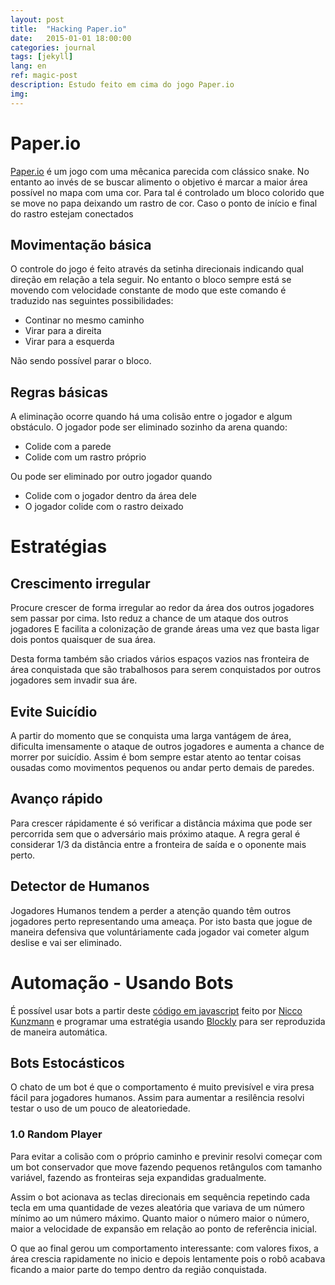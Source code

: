 ```yaml
---
layout: post
title:  "Hacking Paper.io"
date:   2015-01-01 18:00:00
categories: journal
tags: [jekyll]
lang: en
ref: magic-post
description: Estudo feito em cima do jogo Paper.io
img:
---
```


# Paper.io

[Paper.io](https://paper.io) é um jogo com uma mêcanica parecida com clássico snake. No entanto ao invés de se buscar alimento o objetivo é marcar a maior área possível no mapa com uma cor. Para tal é controlado um bloco colorido que se move no papa deixando um rastro de cor. Caso o ponto de início e final do rastro estejam conectados

## Movimentação básica

O controle do jogo é feito através da setinha direcionais indicando qual direção em relação a tela seguir. No entanto o bloco sempre está se movendo com velocidade constante de modo que este comando é traduzido nas seguintes possibilidades:

 * Continar no mesmo caminho
 * Virar para a direita
 * Virar para a esquerda

Não sendo possível parar o bloco.

## Regras básicas

A eliminação ocorre quando há uma colisão entre o jogador e algum obstáculo. O jogador pode ser eliminado sozinho da arena quando:

 * Colide com a parede
 * Colide com um rastro próprio

 Ou pode ser eliminado por outro jogador quando

  * Colide com o jogador dentro da área dele
  * O jogador colide com o rastro deixado

# Estratégias

## Crescimento irregular

Procure crescer de forma irregular ao redor da área dos outros jogadores sem passar por cima. Isto reduz a chance de um ataque dos outros jogadores E facilita a colonização de grande áreas uma vez que basta ligar dois pontos quaisquer de sua área.

Desta forma também são criados vários espaços vazios nas fronteira de área conquistada que são trabalhosos para serem conquistados por outros jogadores sem invadir sua áre.

## Evite Suicídio

A partir do momento que se conquista uma larga vantágem de área, dificulta imensamente o ataque de outros jogadores e aumenta a chance de morrer por suicídio. Assim é bom sempre estar atento ao tentar coisas ousadas como movimentos pequenos ou andar perto demais de paredes.

## Avanço rápido

Para crescer rápidamente é só verificar a distância máxima que pode ser percorrida sem que o adversário mais próximo ataque. A regra geral é considerar 1/3 da distância entre a fronteira de saída e o oponente mais perto.

## Detector de Humanos

Jogadores Humanos tendem a perder a atenção quando têm outros jogadores perto representando uma ameaça. Por isto basta que jogue de maneira defensiva que voluntáriamente cada jogador vai cometer algum deslise e vai ser eliminado.

# Automação - Usando Bots

É possível usar bots a partir deste [código em javascript](https://niccokunzmann.github.io/paper-io-bot/) feito por [Nicco Kunzmann](https://github.com/niccokunzmann) e programar uma estratégia usando [Blockly](https://developers.google.com/blockly/) para ser reproduzida de maneira automática.

## Bots Estocásticos

O chato de um bot é que o comportamento é muito previsível e vira presa fácil para jogadores humanos. Assim para aumentar a resilência resolvi testar o uso de um pouco de aleatoriedade.

### 1.0 Random Player

Para evitar a colisão com o próprio caminho e previnir resolvi começar com um bot conservador que move fazendo pequenos retângulos com tamanho variável, fazendo as fronteiras seja expandidas gradualmente.

Assim o bot acionava as teclas direcionais em sequência repetindo cada tecla em uma quantidade de vezes aleatória que variava de um número mínimo ao um número máximo. Quanto maior o número maior o número, maior a velocidade de expansão em relação ao ponto de referência inicial.

O que ao final gerou um comportamento interessante: com valores fixos, a área crescia rapidamente no inicio e depois lentamente pois o robô acabava ficando a maior parte do tempo dentro da região conquistada.
